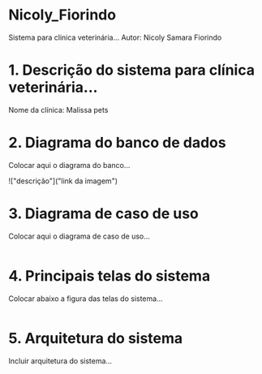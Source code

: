 # Nicoly_Fiorindo

Sistema para clinica veterinária...
Autor: Nicoly Samara Fiorindo

# 1. Descrição do sistema para clínica veterinária...

Nome da clínica:
Malissa pets


# 2. Diagrama do banco de dados

Colocar aqui o diagrama do banco...

!["descrição"]("link da imagem")

# 3. Diagrama de caso de uso
Colocar aqui o diagrama de caso de uso...

![]()

# 4. Principais telas do sistema
Colocar abaixo a figura das telas do sistema...

![]()

# 5. Arquitetura do sistema
Incluir arquitetura do sistema...

![]()
